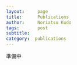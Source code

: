```yaml
---
layout:     page
title:      Publications
author:     Noriatsu Kudo
tags: 		post 
subtitle:  	
category:  publications
---
```

<!-- Start Writing Below in Markdown -->

準備中